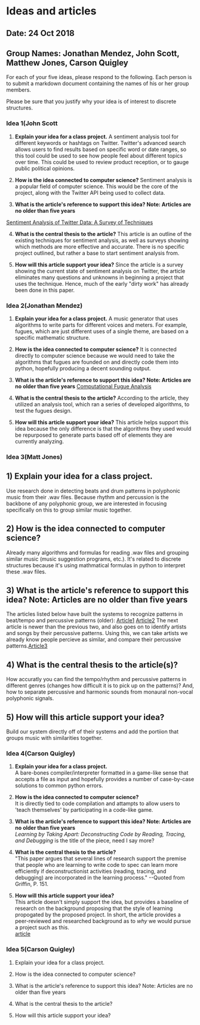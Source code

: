 # Ideas and articles


## Date: 24 Oct 2018
## Group Names: Jonathan Mendez, John Scott, Matthew Jones, Carson Quigley




For each of your five ideas, please respond to the following. Each person is to submit a markdown document containing the names of his or her group members.

Please be sure that you justify why your idea is of interest to discrete structures.



### Idea 1(John Scott

1) **Explain your idea for a class project.**
A sentiment analysis tool for different keywords or hashtags on Twitter. Twitter's
advanced search allows users to find results based on specific word or date ranges,
so this tool could be used to see how people feel about different topics over time.
This could be used to review product reception, or to gauge public political opinions.

2) **How is the idea connected to computer science?**
Sentiment analysis is a popular field of computer science. This would be the core
of the project, along with the Twitter API being used to collect data.

3) **What is the article's reference to support this idea? Note: Articles are no older than five years**

[Sentiment Analysis of Twitter Data: A Survey of Techniques](https://arxiv.org/pdf/1601.06971.pdf)

4) **What is the central thesis to the article?**
This article is an outline of the existing techniques for sentiment analysis, as
well as surveys showing which methods are more effective and accurate. There is no
specific project outlined, but rather a base to start sentiment analysis from.

5) **How will this article support your idea?**
Since the article is a survey showing the current state of sentiment analysis on
Twitter, the article eliminates many questions and unknowns in beginning a project
that uses the technique. Hence, much of the early "dirty work" has already been done
in this paper.


### Idea 2(Jonathan Mendez)

1. **Explain your idea for a class project.**
A music generator that uses algorithms to write parts for different voices and
meters. For example, fugues, which are just different uses of a single theme,
are based on a specific mathematic structure.

2. **How is the idea connected to computer science?**
It is connected directly to computer science because we would need to take the
algorithms that fugues are founded on and directly code them into python,
hopefully producing a decent sounding output.

3. **What is the article's reference to support this idea? Note: Articles are no older than five years**
[Computational Fugue Analysis](https://hal.archives-ouvertes.fr/hal-01113520/document)

4. **What is the central thesis to the article?**
According to the article, they utilized an analysis tool, which ran a series of
developed algorithms, to test the fugues design.

5. **How will this article support your idea?**
This article helps support this idea because the only difference is that the
algorithms they used would be repurposed to generate parts based off of elements
they are currently analyzing.

### Idea 3(Matt Jones)


## 1) Explain your idea for a class project.
Use research done in detecting beats and drum patterns in polyphonic music from their .wav files. Because rhythm and percussion is the backbone of any polyphonic group, we are interested in focusing specifically on this to group similar music together.

## 2) How is the idea connected to computer science?
Already many algorithms and formulas for reading .wav files and grouping similar music (music suggestion programs, etc.). It's related to discrete structures because it's using mathmatical formulas in python to interpret these .wav files.

## 3) What is the article's reference to support this idea? Note: Articles are no older than five years
The articles listed below have built the systems to recognize patterns in beat/tempo and percussive patterns (older):
[Article1](https://www.researchgate.net/profile/Francois_Pachet/publication/4001328_Automatic_Extraction_of_Drum_Tracks_from_Polyphonic_Music_Signals/links/0046352c2e1d780c1e000000/Automatic-Extraction-of-Drum-Tracks-from-Polyphonic-Music-Signals.pdf)
[Article2](http://winnie.kuis.kyoto-u.ac.jp/~yoshii/papers/mirex-2005-yoshii.pdf) The next article is newer than the previous two, and also goes on to identify artists and songs by their percussive patterns. Using this, we can take artists we already know people percieve as similar, and compare their percussive patterns.[Article3](https://link.springer.com/article/10.1186/s13636-014-0026-5)

## 4) What is the central thesis to the article(s)?
How accuratly you can find the tempo/rhythm and percussive patterns in different genres (changes how difficult it is to pick up on the patterns)? And, how to separate percussive and harmonic sounds from monaural non-vocal polyphonic signals.

## 5) How will this article support your idea?
Build our system directly off of their systems and add the portiion that groups music with similarities together.

### Idea 4(Carson Quigley)

1. **Explain your idea for a class project.**  
A bare-bones compiler/interpreter formatted in a game-like sense that accepts a
file as input and hopefully provides a number of case-by-case solutions to common
python errors.

2. **How is the idea connected to computer science?**  
It is directly tied to code compilation and attampts to allow users to 'teach themselves'
by participating in a code-like game.

3. **What is the article's reference to support this idea? Note: Articles are no older than five years**  
_Learning by Taking Apart: Deconstructing Code by Reading, Tracing, and Debugging_
is the title of the piece, need I say more?

4. **What is the central thesis to the article?**  
"This paper argues that several lines of research support the premise that people
who are learning to write code to spec can learn more efficiently if deconstructionist
activities (reading, tracing, and debugging) are incorporated in the learning process."
--Quoted from Griffin, P. 151.

5. **How will this article support your idea?**  
This article doesn't simply support the idea, but provides a baseline of research
on the background proposing that the style of learning propogated by the proposed
project. In short, the article provides a peer-reviewed and researched background
as to _why_ we would pursue a project such as this.  
[article](http://delivery.acm.org/10.1145/2980000/2978231/p148-griffin.pdf?ip=141.195.69.30&id=2978231&acc=ACTIVE%20SERVICE&key=A792924B58C015C1%2E8BFE97D7B60D9F36%2E4D4702B0C3E38B35%2E4D4702B0C3E38B35&__acm__=1540952916_985f5fe5bd3d0a94806a242db35ab67a)

### Idea 5(Carson Quigley)

1) Explain your idea for a class project.

2) How is the idea connected to computer science?

3) What is the article's reference to support this idea? Note: Articles are no older than five years

4) What is the central thesis to the article?

5) How will this article support your idea?
